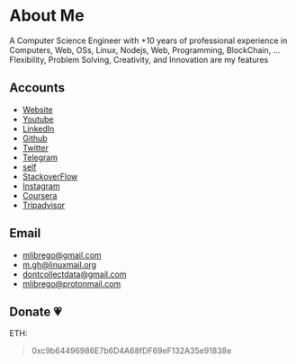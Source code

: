 # About Me

A Computer Science Engineer with +10 years of professional experience in Computers, Web, OSs, Linux, Nodejs, Web, Programming, BlockChain, ...
Flexibility, Problem Solving, Creativity, and Innovation are my features

## Accounts

* [Website](http://mlibre.github.io)
* [Youtube](https://www.youtube.com/c/mlibrefree)
* [LinkedIn](https://www.linkedin.com/in/mlibre)
* [Github](https://github.com/mlibre)
* [Twitter](https://twitter.com/mlibreT)
* [Telegram](https://t.me/mlibre)
* [self](https://self.id/did:3:kjzl6cwe1jw146wnub9gctxwtfib6cie4o0p9lyk3h0iq5gm6cc1q6amncwkm2l)
* [StackoverFlow](https://stackoverflow.com/users/3928320/mlibre?tab=profile)
* [Instagram](https://www.instagram.com/mlibrege)
* [Coursera](https://www.coursera.org/user/047d27bf0622aed97c516cbd49324729)
* [Tripadvisor](https://www.tripadvisor.com/Profile/mlibre)

## Email

* mlibrego@gmail.com
* m.gh@linuxmail.org
* dontcollectdata@gmail.com
* mlibrego@protonmail.com

## Donate :heartpulse:

ETH:
> 0xc9b64496986E7b6D4A68fDF69eF132A35e91838e